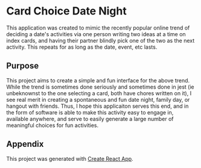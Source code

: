 # Card Choice Date Night

This application was created to mimic the recently popular online trend of deciding a date's activities via one person writing two ideas at a time on index cards, and having their partner blindly pick one of the two as the next activity. This repeats for as long as the date, event, etc lasts.

## Purpose

This project aims to create a simple and fun interface for the above trend. While the trend is sometimes done seriously and sometimes done in jest (ie unbeknownst to the one selecting a card, both have chores written on it), I see real merit in creating a spontaneous and fun date night, family day, or hangout with friends. Thus, I hope this applicaiton serves this end, and in the form of software is able to make this activity easy to engage in, available anywhere, and serve to easily generate a large number of meaningful choices for fun activities.

## Appendix

This project was generated with [Create React App](https://create-react-app.dev/).
